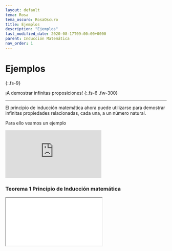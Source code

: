 ```yaml
---
layout: default
tema: Rosa
tema_oscuro: RosaOscuro
title: Ejemplos
description: "Ejemplos"
last_modified_date: 2020-08-17T09:00:00+0000
parent: Inducción Matemática
nav_order: 1
---
```


# Ejemplos
{:.fs-9}

¡A demostrar infinitas proposiciones!
{:.fs-6 .fw-300}

---

El principio de inducción matemática ahora puede utilizarse para demostrar infinitas propiedades relacionadas, cada una, a un número natural.

Para ello veamos un ejemplo

<div class="container"><iframe  class="responsive-iframe" src="https://www.youtube.com/embed/5HuMMTTfAGs?si=VXoy9EC2BYKQwJR7" title="YouTube video player" frameborder="0" allow="accelerometer; autoplay; clipboard-write; encrypted-media; gyroscope; picture-in-picture; web-share" allowfullscreen></iframe></div>

### Teorema&nbsp;<span class="deg-sitio deg-sitio-texto">1 </span> Principio de Inducción matemática

<div class="container">
    <iframe class="responsive-iframe" src="{{'/00-Archivos/index.html'| relative_url}}">
    </iframe>
</div>